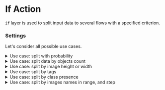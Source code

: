 # If Action

`if` layer is used to split input data to several flows with a specified criterion.

### Settings

Let's consider all possible use cases.

<details>
  <summary>Use case: split with probability</summary>

In this case input data (image + annotation) will go to the "left" branch (`$if_10__true`) with probability 95% and to the "right" branch (`$if_10__false`) with probability 5%.

It can be used in several scenarios. Split data to train and val subsets.
First scenario is when we are going to split data into train and validation sets by adding corresponding tag to each image.

```json
{
  "action": "if",
  "src": ["$data_1"],
  "dst": ["$if_10__true", "$if_10__false"],
  "settings": {
    "condition": {
      "probability": 0.95
    }
  }
}
```

</details>

<details>
  <summary>Use case: split data by objects count</summary>

This case allows us to split data by objects count (`min_objects_count` value).

In the example below, images with equal or more that three objects will be passed to `$if_10__true` branch, other images — to the `$if_10__false` branch.

```json
{
  "action": "if",
  "src": ["$data_1"],
  "dst": ["$if_10__true", "$if_10__false"],
  "settings": {
    "condition": {
      "min_objects_count": 3
    }
  }
}
```

</details>

<details>
  <summary>Use case: split by image height or width</summary>

For example, we are going to filter images by minimum image height (200 pixels)

```json
{
  "action": "if",
  "src": ["$data_1"],
  "dst": ["$if_10__true", "$if_10__false"],
  "settings": {
    "condition": {
      "min_height": 200
    }
  }
}
```

The same can be applied to minimum width:

```json
{
  "action": "if",
  "src": ["$data_1"],
  "dst": ["$if_10__true", "$if_10__false"],
  "settings": {
    "condition": {
      "min_width": 200
    }
  }
}
```

This case is useful when we are going to skip some small images after applying `Crop` layer.

</details>

<details>
  <summary>Use case: split by tags</summary>

This example passes images with tag "party" or "dinner" to the `$if_10__true` branch, other images are passed to `$if_10__false` branch.

```json
{
  "action": "if",
  "src": ["$data_1"],
  "dst": ["$if_10__true", "$if_10__false"],
  "settings": {
    "condition": {
      "tags": ["party", "dinner"]
    }
  }
}
```

</details>

<details>
  <summary>Use case: split by class presence</summary>

In this example images which contain any object of some required class (person or dog) are passed to the `$if_10__true` branch.

```json
{
  "action": "if",
  "src": ["$data_1"],
  "dst": ["$if_10__true", "$if_10__false"],
  "settings": {
    "condition": {
      "include_classes": ["person", "dog"]
    }
  }
}
```

</details>

<details>
  <summary>Use case: split by images names in range, and step</summary>

Names is ordered alphabetical (a, b ,c ...).

```json
{
  "action": "if",
  "src": ["$data_1"],
  "dst": ["$if_10__true", "$if_10__false"],
  "settings": {
    "condition": {
      "name_in_range": ["a0100", "a0105"],
      "frame_step": 2
    }
  }
}
```

Should pass images with names ["00100", "00102", "00104"] into first branch (`$if_10__true`) and else into (`$if_10__false`) branch.

</details>
